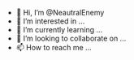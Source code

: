 - 👋 Hi, I’m @NeautralEnemy
- 👀 I’m interested in ...
- 🌱 I’m currently learning ...
- 💞️ I’m looking to collaborate on ...
- 📫 How to reach me ...

<!---
NeautralEnemy/NeautralEnemy is a ✨ special ✨ repository because its `README.md` (this file) appears on your GitHub profile.
You can click the Preview link to take a look at your changes.
--->
